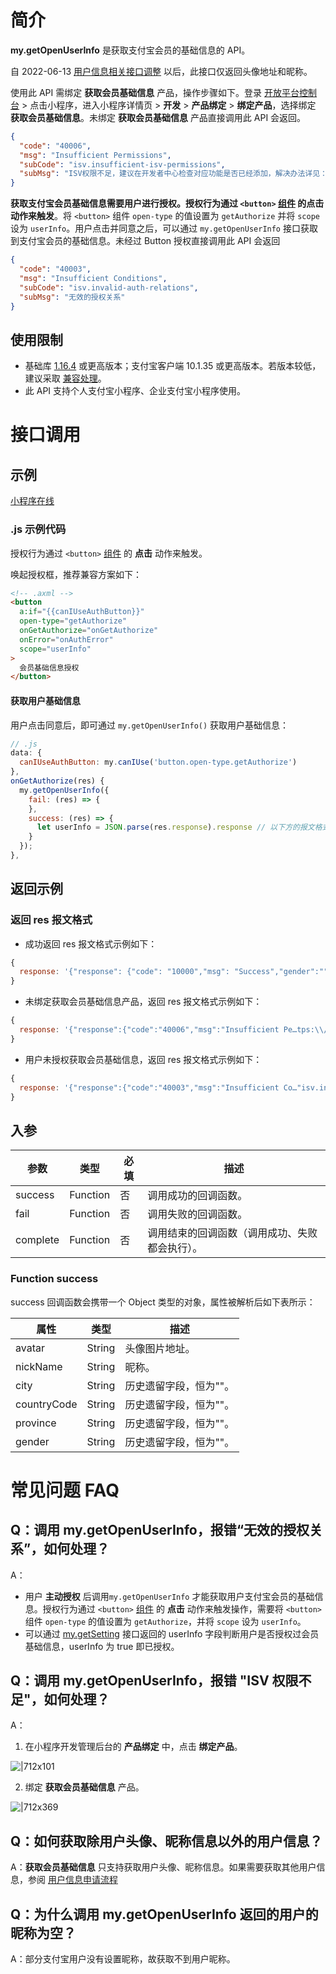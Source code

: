 # 简介

**my.getOpenUserInfo** 是获取支付宝会员的基础信息的 API。

自 2022-06-13 [用户信息相关接口调整](https://forum.alipay.com/mini-app/post/73101020) 以后，此接口仅返回头像地址和昵称。

使用此 API 需绑定 **获取会员基础信息** 产品，操作步骤如下。登录 [开放平台控制台](https://openhome.alipay.com/develop/manage) > 点击小程序，进入小程序详情页 > **开发** > **产品绑定** > **绑定产品**，选择绑定 **获取会员基础信息**。未绑定 **获取会员基础信息** 产品直接调用此 API 会返回。

```json
{
  "code": "40006",
  "msg": "Insufficient Permissions",
  "subCode": "isv.insufficient-isv-permissions",
  "subMsg": "ISV权限不足，建议在开发者中心检查对应功能是否已经添加，解决办法详见：https://docs.open.alipay.com/common/isverror"
}
```

**获取支付宝会员基础信息需要用户进行授权。授权行为通过 `<button>` [组件](https://opendocs.alipay.com/mini/component/button) 的点击动作来触发**。将 `<button>` 组件 `open-type` 的值设置为 `getAuthorize` 并将 `scope` 设为 `userInfo`。用户点击并同意之后，可以通过 `my.getOpenUserInfo` 接口获取到支付宝会员的基础信息。未经过 Button 授权直接调用此 API 会返回

```json
{
  "code": "40003",
  "msg": "Insufficient Conditions",
  "subCode": "isv.invalid-auth-relations",
  "subMsg": "无效的授权关系"
}
```

## 使用限制

- 基础库 [1.16.4](https://opendocs.alipay.com/mini/framework/lib) 或更高版本；支付宝客户端 10.1.35 或更高版本。若版本较低，建议采取 [兼容处理](https://opendocs.alipay.com/mini/framework/compatibility)。
- 此 API 支持个人支付宝小程序、企业支付宝小程序使用。

# 接口调用

## 示例

[小程序在线](https://opendocs.alipay.com/openbox/mini/opendocs/get-user-info?view=preview&defaultPage=pages/base-info/base-info&defaultOpenedFiles=pages/base-info/base-info&theme=light&priority=js)

### .js 示例代码

授权行为通过 `<button>` [组件](https://opendocs.alipay.com/mini/component/button) 的 **点击** 动作来触发。

唤起授权框，推荐兼容方案如下：

```html
<!-- .axml -->
<button
  a:if="{{canIUseAuthButton}}"
  open-type="getAuthorize"
  onGetAuthorize="onGetAuthorize"
  onError="onAuthError"
  scope="userInfo"
>
  会员基础信息授权
</button>
```

#### 获取用户基础信息

用户点击同意后，即可通过 `my.getOpenUserInfo()` 获取用户基础信息：

```javascript
// .js
data: {
  canIUseAuthButton: my.canIUse('button.open-type.getAuthorize')
},
onGetAuthorize(res) {
  my.getOpenUserInfo({
    fail: (res) => {
    },
    success: (res) => {
      let userInfo = JSON.parse(res.response).response // 以下方的报文格式解析两层 response
    }
  });
},
```

## 返回示例

### 返回 res 报文格式

- 成功返回 res 报文格式示例如下：<br />

```js
{
  response: '{"response": {"code": "10000","msg": "Success","gender":"","countryCode":"","province":"","city":"","nickName": "XXX","avatar": "https://tfs.alipayobjects.com/images/partner/XXXXXXXX"}}';
}
```

- 未绑定获取会员基础信息产品，返回 res 报文格式示例如下：<br />

```js
{
  response: '{"response":{"code":"40006","msg":"Insufficient Pe…tps:\\/\\/docs.open.alipay.com\\/common\\/isverror"}}';
}
```

- 用户未授权获取会员基础信息，返回 res 报文格式示例如下：<br />

```js
{
  response: '{"response":{"code":"40003","msg":"Insufficient Co…"isv.invalid-auth-relations","subMsg":"无效的授权关系"}}';
}
```

## 入参

| **参数** | **类型** | **必填** | **描述** |
| --- | --- | --- | --- |
| success | Function | 否 | 调用成功的回调函数。 |
| fail | Function | 否 | 调用失败的回调函数。 |
| complete | Function | 否 | 调用结束的回调函数（调用成功、失败都会执行）。 |

### Function success

success 回调函数会携带一个 Object 类型的对象，属性被解析后如下表所示：

| **属性**    | **类型** | **描述**               |
| ----------- | -------- | ---------------------- |
| avatar      | String   | 头像图片地址。         |
| nickName    | String   | 昵称。                 |
| city        | String   | 历史遗留字段，恒为""。 |
| countryCode | String   | 历史遗留字段，恒为""。 |
| province    | String   | 历史遗留字段，恒为""。 |
| gender      | String   | 历史遗留字段，恒为""。 |

# 常见问题 FAQ

## Q：调用 my.getOpenUserInfo，报错“无效的授权关系”，如何处理？

A：

- 用户 **主动授权** 后调用`my.getOpenUserInfo` 才能获取用户支付宝会员的基础信息。授权行为通过 `<button>` [组件](https://opendocs.alipay.com/mini/component/button) 的 **点击** 动作来触发操作，需要将 `<button>` 组件 `open-type` 的值设置为 `getAuthorize`，并将 `scope` 设为 `userInfo`。
- 可以通过 [my.getSetting](https://opendocs.alipay.com/mini/api/xmk3ml) 接口返回的 userInfo 字段判断用户是否授权过会员基础信息，userInfo 为 true 即已授权。

## Q：调用 my.getOpenUserInfo，报错 "ISV 权限不足"，如何处理？

A：

1. 在小程序开发管理后台的 **产品绑定** 中，点击 **绑定产品**。

![|712x101](https://gw.alipayobjects.com/mdn/rms_390dfd/afts/img/A*XL89TIDxbVoAAAAAAAAAAAAAARQnAQ)

2. 绑定 **获取会员基础信息** 产品。

![|712x369](https://gw.alipayobjects.com/mdn/rms_390dfd/afts/img/A*WaCESJQ8cBwAAAAAAAAAAAAAARQnAQ)

## Q：如何获取除用户头像、昵称信息以外的用户信息？

A：**获取会员基础信息** 只支持获取用户头像、昵称信息。如果需要获取其他用户信息，参阅 [用户信息申请流程](https://opendocs.alipay.com/common/02kkuu)

## Q：为什么调用 my.getOpenUserInfo 返回的用户的昵称为空？

A：部分支付宝用户没有设置昵称，故获取不到用户昵称。
